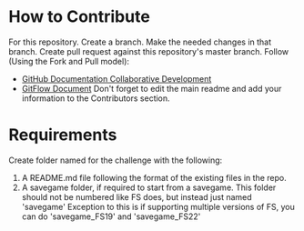 # How to Contribute
For this repository.
Create a branch.
Make the needed changes in that branch.
Create pull request against this repository's master branch.
Follow (Using the Fork and Pull model):
- [GitHub Documentation Collaborative Development](https://docs.github.com/en/github/collaborating-with-pull-requests/getting-started/about-collaborative-development-models)
- [GitFlow Document](https://guides.github.com/introduction/flow/)
Don't forget to edit the main readme and add your information to the Contributors section.

# Requirements
Create folder named for the challenge with the following:
1. A README.md file following the format of the existing files in the repo.
2. A savegame folder, if required to start from a savegame. This folder
should not be numbered like FS does, but instead just named 'savegame'
Exception to this is if supporting multiple versions of FS, you can do
'savegame_FS19' and 'savegame_FS22'
